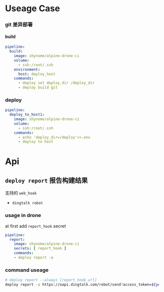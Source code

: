 
# Useage Case

### git 差异部署

#### build
```yaml
pipeline:
  build:
    image: shynome/alpine-drone-ci
    volume:
      - ssh:/root/.ssh
    environment:
      host: deploy_host
    commands:
      - deploy set deploy_dir /deploy_dir 
      - deploy build git
```


### deploy
```yaml
pipeline:
  deploy_to_host1:
    image: shynome/alpine-drone-ci
    volume:
      - ssh:/root/.ssh
    commands:
      - echo 'deploy_dir=/deploy'>>.env
      - deploy to host
```

# Api

## `deploy report` 报告构建结果 

支持的 `web_hook`
- `dingtalk robot`

### usage in drone

at first add `report_hook` secret
```yml
pipeline:
  report:
    image: shynome/alpine-drone-ci
    secrets: [ report_hook ]
    commands:
    - deploy report -a
```

### command useage

```sh
# deploy report --always [report_hook_url]
deploy report -a https://oapi.dingtalk.com/robot/send?access_token=${your_token}
```